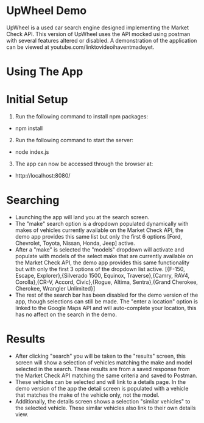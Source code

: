 # UpWheel Demo
UpWheel is a used car search engine designed implementing the Market Check API. This version of UpWheel uses the API mocked using postman with several features altered or disabled. A demonstration of the application can be viewed at youtube.com/linktovideoihaventmadeyet.

# Using The App
# Initial Setup
1. Run the following command to install npm packages:  
-  npm install  
2. Run the following command to start the server:  
-  node index.js
3. The app can now be accessed through the browser at: 
-  http://localhost:8080/  

# Searching
- Launching the app will land you at the search screen.  
- The "make" search option is a dropdown populated dynamically with makes of vehicles currently available on the Market Check API, the demo app provides this same list but only the first 6 options [Ford, Chevrolet, Toyota, Nissan, Honda, Jeep] active.  
- After a "make" is selected the "models" dropdown will activate and populate with models of the select make that are currently available on the Market Check API, the demo app provides this same functionality but with only the first 3 options of the dropdown list active. [{F-150, Escape, Explorer},{Silverado 1500, Equinox, Traverse},{Camry, RAV4, Corolla},{CR-V, Accord, Civic},{Rogue, Altima, Sentra},{Grand Cherokee, Cherokee, Wrangler Unlimited}]  
- The rest of the search bar has been disabled for the demo version of the app, though selections can still be made. The "enter a location" option is linked to the Google Maps API and will auto-complete your location, this has no affect on the search in the demo.  

# Results
- After clicking "search" you will be taken to the "results" screen, this screen will show a selection of vehicles matching the make and model selected in the search. These results are from a saved response from the Market Check API matching the same criteria and saved to Postman.  
- These vehicles can be selected and will link to a details page. In the demo version of the app the detail screen is populated with a vehicle that matches the make of the vehicle only, not the model.  
- Additionally, the details screen shows a selection "similar vehicles" to the selected vehicle. These similar vehicles also link to their own details view. 
